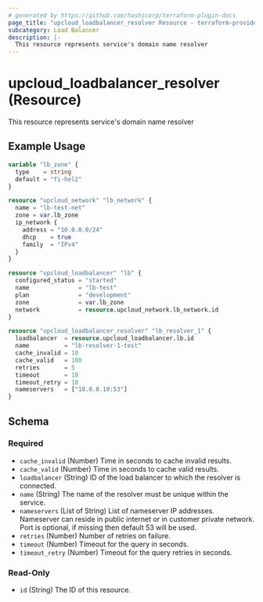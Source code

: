 ```yaml
---
# generated by https://github.com/hashicorp/terraform-plugin-docs
page_title: "upcloud_loadbalancer_resolver Resource - terraform-provider-upcloud"
subcategory: Load Balancer
description: |-
  This resource represents service's domain name resolver
---
```


# upcloud_loadbalancer_resolver (Resource)

This resource represents service's domain name resolver

## Example Usage

```terraform
variable "lb_zone" {
  type    = string
  default = "fi-hel2"
}

resource "upcloud_network" "lb_network" {
  name = "lb-test-net"
  zone = var.lb_zone
  ip_network {
    address = "10.0.0.0/24"
    dhcp    = true
    family  = "IPv4"
  }
}

resource "upcloud_loadbalancer" "lb" {
  configured_status = "started"
  name              = "lb-test"
  plan              = "development"
  zone              = var.lb_zone
  network           = resource.upcloud_network.lb_network.id
}

resource "upcloud_loadbalancer_resolver" "lb_resolver_1" {
  loadbalancer  = resource.upcloud_loadbalancer.lb.id
  name          = "lb-resolver-1-test"
  cache_invalid = 10
  cache_valid   = 100
  retries       = 5
  timeout       = 10
  timeout_retry = 10
  nameservers   = ["10.0.0.10:53"]
}
```

<!-- schema generated by tfplugindocs -->
## Schema

### Required

- `cache_invalid` (Number) Time in seconds to cache invalid results.
- `cache_valid` (Number) Time in seconds to cache valid results.
- `loadbalancer` (String) ID of the load balancer to which the resolver is connected.
- `name` (String) The name of the resolver must be unique within the service.
- `nameservers` (List of String) List of nameserver IP addresses. Nameserver can reside in public internet or in customer private network. 
				Port is optional, if missing then default 53 will be used.
- `retries` (Number) Number of retries on failure.
- `timeout` (Number) Timeout for the query in seconds.
- `timeout_retry` (Number) Timeout for the query retries in seconds.

### Read-Only

- `id` (String) The ID of this resource.


